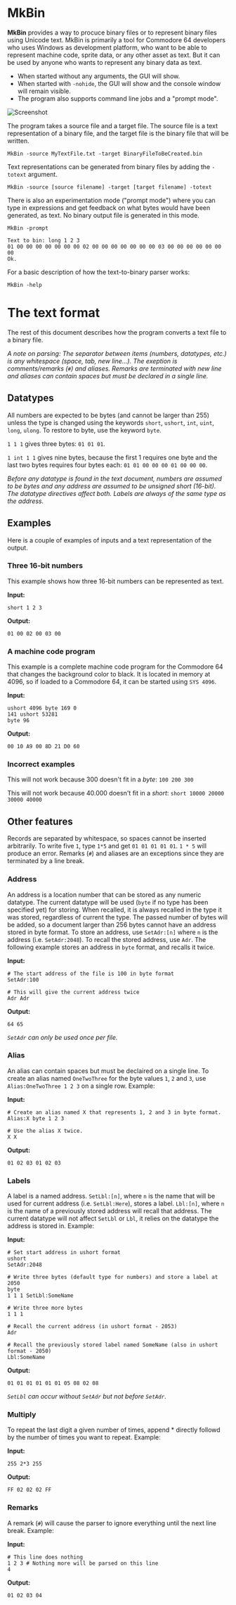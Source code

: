 # MkBin

**MkBin** provides a way to procuce binary files or to represent binary files using Unicode text.
MkBin is primarily a tool for Commodore 64 developers who uses Windows as development platform,
who want to be able to represent machine code, sprite data, or any other asset as text.
But it can be used by anyone who wants to represent any binary data as text.

- When started without any arguments, the GUI will show.
- When started with `-nohide`, the GUI will show and the console window will remain visible.
- The program also supports command line jobs and a "prompt mode".

![Screenshot](https://imghost.winsoft.se/upload/690711641999278Untitled-1.jpg)

The program takes a source file and a target file. The source file is a text representation
of a binary file, and the target file is the binary file that will be written.

`MkBin -source MyTextFile.txt -target BinaryFileToBeCreated.bin`

Text representations can be generated from binary files by adding the `-totext` argument.

`MkBin -source [source filename] -target [target filename] -totext`

There is also an experimentation mode ("prompt mode") where you can type in expressions and get feedback
on what bytes would have been generated, as text. No binary output file is generated in this mode.

`MkBin -prompt`

```
Text to bin: long 1 2 3
01 00 00 00 00 00 00 00 02 00 00 00 00 00 00 00 03 00 00 00 00 00 00 00
Ok.
```

For a basic description of how the text-to-binary parser works:

`MkBin -help`

# The text format

The rest of this document describes how the program converts a text file to a binary file.

*A note on parsing: The separator between items (numbers, datatypes, etc.) is any whitespace (space, tab, new line...).
The exeption is comments/remarks (`#`) and aliases. Remarks are terminated with new line and aliases can contain spaces but must be declared in a single line.*

## Datatypes

All numbers are expected to be bytes (and cannot be larger than 255) unless the type
is changed using the keywords `short`, `ushort`, `int`, `uint`, `long`, `ulong`. To restore
to byte, use the keyword `byte`.

`1 1 1` gives three bytes: `01 01 01`.

`1 int 1 1` gives nine bytes, because the first 1 requires one byte and
the last two bytes requires four bytes each: `01 01 00 00 00 01 00 00 00`.

*Before any datatype is found in the text document, numbers are assumed to be bytes and any address are assumed to be
unsigned short (16-bit). The datatype directives affect both. Labels are always of the same type as the address.*

## Examples

Here is a couple of examples of inputs and a text representation of the output.

### Three 16-bit numbers

This example shows how three 16-bit numbers can be represented as text.

**Input:**

`short 1 2 3`

**Output:**

`01 00 02 00 03 00`

### A machine code program

This example is a complete machine code program for the Commodore 64 that changes the background color to black.
It is located in memory at 4096, so if loaded to a Commodore 64, it can be started using `SYS 4096`.

**Input:**

```
ushort 4096 byte 169 0
141 ushort 53281
byte 96
```

**Output:**

`00 10 A9 00 8D 21 D0 60`

### Incorrect examples

This will not work because 300 doesn't fit in a *byte*: `100 200 300`

This will not work because 40.000 doesn't fit in a *short*: `short 10000 20000 30000 40000`

## Other features

Records are separated by whitespace, so spaces cannot be inserted arbitrarily. To write five `1`, type `1*5` and get `01 01 01 01 01`. `1 * 5` will produce an error.
Remarks (`#`) and aliases are an exceptions since they are terminated by a line break.

### Address

An address is a location number that can be stored as any numeric datatype. The current datatype will be used (`byte` if no type has been specified yet) for storing.
When recalled, it is always recalled in the type it was stored, regardless of current the type. The passed number of bytes will be added, so a document larger than 256 bytes cannot have an address stored in byte format.
To store an address, use `SetAdr:[n]` where `n` is the address (i.e. `SetAdr:2048`). To recall the stored address, use `Adr`.
The following example stores an address in `byte` format, and recalls it twice.

**Input:**

```
# The start address of the file is 100 in byte format
SetAdr:100

# This will give the current address twice
Adr Adr
```

**Output:**

`64 65`

*`SetAdr` can only be used once per file.*

### Alias

An alias can contain spaces but must be declaired on a single line. To create an alias named `OneTwoThree` for the byte values `1`, `2` and `3`, use `Alias:OneTwoThree 1 2 3` on a single row. Example:

**Input:**
```
# Create an alias named X that represents 1, 2 and 3 in byte format.
Alias:X byte 1 2 3

# Use the alias X twice.
X X
```

**Output:**

`01 02 03 01 02 03`

### Labels

A label is a named address. `SetLbl:[n]`, where `n` is the name that will be used for current address (i.e. `SetLbl:Here`), stores a label.
`Lbl:[n]`, where `n` is the name of a previously stored address will recall that address.
The current datatype will not affect `SetLbl` or `Lbl`, it relies on the datatype the address is stored in. Example:

**Input:**

```
# Set start address in ushort format
ushort
SetAdr:2048

# Write three bytes (default type for numbers) and store a label at 2050
byte
1 1 1 SetLbl:SomeName

# Write three more bytes
1 1 1

# Recall the current address (in ushort format - 2053)
Adr

# Recall the previously stored label named SomeName (also in ushort format - 2050)
Lbl:SomeName
```

**Output:**

`01 01 01 01 01 01 05 08 02 08`

*`SetLbl` can occur without `SetAdr` but not before `SetAdr`.*

### Multiply

To repeat the last digit a given number of times, append * directly followd by the number of times you want to repeat. Example:

**Input:**

```
255 2*3 255
```

**Output:**

`FF 02 02 02 FF`

### Remarks

A remark (`#`) will cause the parser to ignore everything until the next line break. Example:

**Input:**

```
# This line does nothing
1 2 3 # Nothing more will be parsed on this line
4
```

**Output:**

`01 02 03 04`

